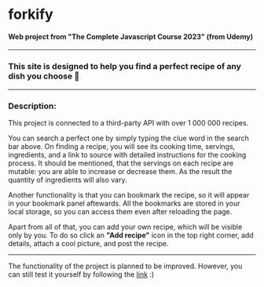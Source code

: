 # forkify
#### Web project from "The Complete Javascript Course 2023" (from Udemy) 
---

### This site is designed to help you find a perfect recipe of any dish you choose 📌
---
### Description:
This project is connected to a third-party API with over 1 000 000 recipes. 

You can search a perfect one by simply typing the clue word in the search bar above. On finding a recipe, you will see its cooking time, servings, ingredients, and a link to source with detailed instructions for the cooking process. It should be mentioned, that the servings on each recipe are mutable: you are able to increase or decrease them. As the result the quantity of ingredients will also vary. 

Another functionality is that you can bookmark the recipe, so it will appear in your bookmark panel aftewards. All the bookmarks are stored in your local storage, so you can access them even after reloading the page. 

Apart from all of that, you can add your own recipe, which will be visible only by you. To do so click an **"Add recipe"** icon in the top right corner, add details, attach a cool picture, and post the recipe.

---
The functionality of the project is planned to be improved. However, you can still test it yourself by following the [link](https://mmarty12-forkify.netlify.app/) :)
